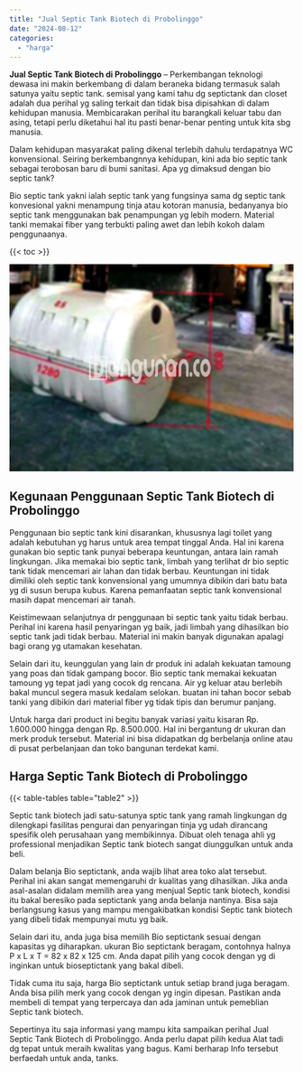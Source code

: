 ```yaml
---
title: "Jual Septic Tank Biotech di Probolinggo"
date: "2024-08-12"
categories: 
  - "harga"
---
```


**Jual Septic Tank Biotech di Probolinggo** – Perkembangan teknologi dewasa ini makin berkembang di dalam beraneka bidang termasuk salah satunya yaitu septic tank. semisal yang kami tahu dg septictank dan closet adalah dua perihal yg saling terkait dan tidak bisa dipisahkan di dalam kehidupan manusia. Membicarakan perihal itu barangkali keluar tabu dan asing, tetapi perlu diketahui hal itu pasti benar-benar penting untuk kita sbg manusia.

Dalam kehidupan masyarakat paling dikenal terlebih dahulu terdapatnya WC konvensional. Seiring berkembangnnya kehidupan, kini ada bio septic tank sebagai terobosan baru di bumi sanitasi. Apa yg dimaksud dengan bio septic tank?

Bio septic tank yakni ialah septic tank yang fungsinya sama dg septic tank konvesional yakni menampung tinja atau kotoran manusia, bedanyanya bio septic tank menggunakan bak penampungan yg lebih modern. Material tanki memakai fiber yang terbukti paling awet dan lebih kokoh dalam penggunaanya.

{{< toc >}}

![Jual Septic Tank Biotech di Probolinggo](/images/jual-bio-septictank-04.png)

## Kegunaan Penggunaan Septic Tank Biotech di Probolinggo

Penggunaan bio septic tank kini disarankan, khususnya lagi toilet yang adalah kebutuhan yg harus untuk area tempat tinggal Anda. Hal ini karena gunakan bio septic tank punyai beberapa keuntungan, antara lain ramah lingkungan. Jika memakai bio septic tank, limbah yang terlihat dr bio septic tank tidak mencemari air lahan dan tidak berbau. Keuntungan ini tidak dimiliki oleh septic tank konvensional yang umumnya dibikin dari batu bata yg di susun berupa kubus. Karena pemanfaatan septic tank konvensional masih dapat mencemari air tanah.

Keistimewaan selanjutnya dr penggunaan bi septic tank yaitu tidak berbau. Perihal ini karena hasil penyaringan yg baik, jadi limbah yang dihasilkan bio septic tank jadi tidak berbau. Material ini makin banyak digunakan apalagi bagi orang yg utamakan kesehatan.

Selain dari itu, keunggulan yang lain dr produk ini adalah kekuatan tamoung yang poas dan tidak gampang bocor. Bio septic tank memakai kekuatan tamoung yg tepat jadi yang cocok dg rencana. Air yg keluar atau berlebih bakal muncul segera masuk kedalam selokan. buatan ini tahan bocor sebab tanki yang dibikin dari material fiber yg tidak tipis dan berumur panjang.

Untuk harga dari product ini begitu banyak variasi yaitu kisaran Rp. 1.600.000 hingga dengan Rp. 8.500.000. Hal ini bergantung dr ukuran dan merk produk tersebut. Material ini bisa didapatkan dg berbelanja online atau di pusat perbelanjaan dan toko bangunan terdekat kami.

## Harga Septic Tank Biotech di Probolinggo

{{< table-tables table="table2" >}}

Septic tank biotech jadi satu-satunya sptic tank yang ramah lingkungan dg dilengkapi fasilitas pengurai dan penyaringan tinja yg udah dirancang spesifik oleh perusahaan yang membikinnya. Dibuat oleh tenaga ahli yg professional menjadikan Septic tank biotech sangat diunggulkan untuk anda beli.

Dalam belanja Bio septictank, anda wajib lihat area toko alat tersebut. Perihal ini akan sangat memengaruhi dr kualitas yang dihasilkan. Jika anda asal-asalan didalam memilih area yang menjual Septic tank biotech, kondisi itu bakal beresiko pada septictank yang anda belanja nantinya. Bisa saja berlangsung kasus yang mampu mengakibatkan kondisi Septic tank biotech yang dibeli tidak mempunyai mutu yg baik.

Selain dari itu, anda juga bisa memilih Bio septictank sesuai dengan kapasitas yg diharapkan. ukuran Bio septictank beragam, contohnya halnya P x L x T = 82 x 82 x 125 cm. Anda dapat pilih yang cocok dengan yg di inginkan untuk bioseptictank yang bakal dibeli.

Tidak cuma itu saja, harga Bio septictank untuk setiap brand juga beragam. Anda bisa pilih merk yang cocok dengan yg ingin dipesan. Pastikan anda membeli di tempat yang terpercaya dan ada jaminan untuk pemeblian Septic tank biotech.

Sepertinya itu saja informasi yang mampu kita sampaikan perihal Jual Septic Tank Biotech di Probolinggo. Anda perlu dapat pilih kedua Alat tadi dg tepat untuk meraih kwalitas yang bagus. Kami berharap Info tersebut berfaedah untuk anda, tanks.
